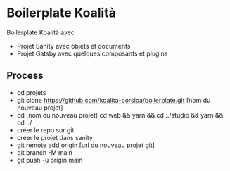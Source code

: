 # Boilerplate Koalità
 
Boilerplate Koalità avec
 
  - Projet Sanity avec objets et documents
  - Projet Gatsby avec quelques composants et plugins

## Process 

  - cd projets 
  - git clone https://github.com/koalita-corsica/boilerplate.git [nom du nouveau projet] 
  - cd [nom du nouveau projet] cd web && yarn && cd ../studio && yarn && cd ../ 
  - créer le repo sur git 
  - créer le projet dans sanity 
  - git remote add origin [url du nouveau projet git] 
  - git branch -M main 
  - git push -u origin main
